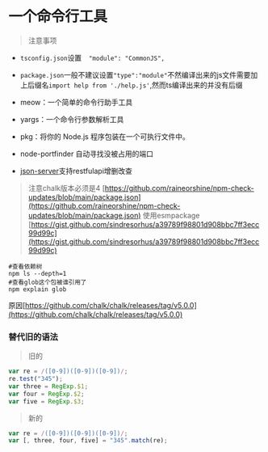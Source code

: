 # 一个命令行工具

> 注意事项

- `tsconfig.json`设置`  "module": "CommonJS",`
- `package.json`一般不建议设置`"type":"module"`不然编译出来的js文件需要加上后缀名`import help from './help.js'`,然而ts编译出来的并没有后缀


- meow：一个简单的命令行助手工具
- yargs：一个命令行参数解析工具
- pkg：将你的 Node.js 程序包装在一个可执行文件中。
- node-portfinder 自动寻找没被占用的端口
- [json-server](https://github.com/typicode/json-server)支持restfulapi增删改查
> 注意chalk版本必须是4
[https://github.com/raineorshine/npm-check-updates/blob/main/package.json](https://github.com/raineorshine/npm-check-updates/blob/main/package.json)
使用esmpackage [https://gist.github.com/sindresorhus/a39789f98801d908bbc7ff3ecc99d99c](https://gist.github.com/sindresorhus/a39789f98801d908bbc7ff3ecc99d99c)
```shell
#查看依赖树
npm ls --depth=1
#查看glob这个包被谁引用了
npm explain glob

```
原因[https://github.com/chalk/chalk/releases/tag/v5.0.0](https://github.com/chalk/chalk/releases/tag/v5.0.0)
### 替代旧的语法
> 旧的
```js
var re = /([0-9])([0-9])([0-9])/;
re.test("345");
var three = RegExp.$1;
var four = RegExp.$2;
var five = RegExp.$3;
```
> 新的
```js
var re = /([0-9])([0-9])([0-9])/;
var [, three, four, five] = "345".match(re);
```
